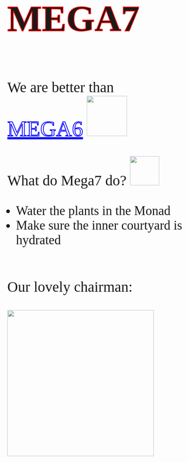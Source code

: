 <style>
  .title{
    font-family: 'Comic Sans MS';
    font-size: 100px;
    -webkit-text-stroke: 2px red;
  }
  
  p {
    font-family: 'Comic Sans MS';
    font-size: 40px;
  }

  .important {
    font-size: 60px;
    color: white;
    text-decoration: underline;
    -webkit-text-stroke: 2px blue; 
  }
  
  .supaflex {
    display: flex;
    flex-direction: column;
    flex-wrap: wrap;
    gap: 30px;
    justify-content: center;
  }

  ul li {
    font-size: 35px; 
    font-family: 'Comic Sans MS';
  }
</style>

<h1 class="title"> MEGA7 </h1>

<div class="supaflex">
  <div>
    <p>
        We are better than <span class="important">MEGA6</span> 
        <img width=110px height=110px src="https://media.tenor.com/HWsUiUsSlZoAAAAj/baldi-fortnite.gif">
    </p>
    <p>
      What do Mega7 do? 
      <img width=80px height=80px src="https://media.tenor.com/BeDEX8b69LMAAAAi/gie%C3%9Fkanne-giesskanne.gif">
    </p>
    <ul>
      <li>Water the plants in the Monad</li>
      <li>Make sure the inner courtyard is hydrated</li>
    </ul>
  </div>
  <div>
    <p>Our lovely chairman:</p>
    <img width=400px height=400px src="https://media.tenor.com/eBuKPE6V1AEAAAAj/mega-man-fortnite.gif"/>
  </div>
</div>